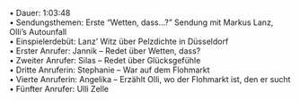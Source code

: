• Dauer: 1:03:48  
• Sendungsthemen: Erste “Wetten, dass...?” Sendung mit Markus Lanz, Olli’s Autounfall  
• Einspielerdebüt: Lanz’ Witz über Pelzdichte in Düsseldorf  
• Erster Anrufer: Jannik – Redet über Wetten, dass?  
• Zweiter Anrufer: Silas – Redet über Glücksgefühle  
• Dritte Anruferin: Stephanie – War auf dem Flohmarkt  
• Vierte Anruferin: Angelika – Erzählt Olli, wo der Flohmarkt ist, den er sucht  
• Fünfter Anrufer: Ulli Zelle  
